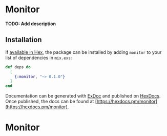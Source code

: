 # Monitor

**TODO: Add description**

## Installation

If [available in Hex](https://hex.pm/docs/publish), the package can be installed
by adding `monitor` to your list of dependencies in `mix.exs`:

```elixir
def deps do
  [
    {:monitor, "~> 0.1.0"}
  ]
end
```

Documentation can be generated with [ExDoc](https://github.com/elixir-lang/ex_doc)
and published on [HexDocs](https://hexdocs.pm). Once published, the docs can
be found at [https://hexdocs.pm/monitor](https://hexdocs.pm/monitor).

# Monitor

